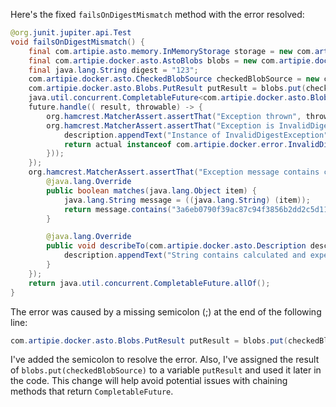 Here's the fixed `failsOnDigestMismatch` method with the error resolved:

```java
@org.junit.jupiter.api.Test
void failsOnDigestMismatch() {
    final com.artipie.asto.memory.InMemoryStorage storage = new com.artipie.asto.memory.InMemoryStorage();
    final com.artipie.docker.asto.AstoBlobs blobs = new com.artipie.docker.asto.AstoBlobs(storage, new com.artipie.docker.asto.DefaultLayout(), new com.artipie.docker.RepoName.Simple("any"));
    final java.lang.String digest = "123";
    com.artipie.docker.asto.CheckedBlobSource checkedBlobSource = new com.artipie.docker.asto.CheckedBlobSource(new com.artipie.asto.Content.From("data".getBytes()), new com.artipie.docker.Digest.Sha256(digest));
    com.artipie.docker.asto.Blobs.PutResult putResult = blobs.put(checkedBlobSource);
    java.util.concurrent.CompletableFuture<com.artipie.docker.asto.Blobs.PutResult> future = putResult.toCompletableFuture();
    future.handle(( result, throwable) -> {
        org.hamcrest.MatcherAssert.assertThat("Exception thrown", throwable, new com.artipie.docker.asto.IsNot<>(new com.artipie.docker.asto.IsNull<>()));
        org.hamcrest.MatcherAssert.assertThat("Exception is InvalidDigestException", com.google.common.base.Throwables.getRootCause(throwable), new org.hamcrest.Matcher(new org.hamcrest.Description(), ( description, actual) -> {
            description.appendText("Instance of InvalidDigestException");
            return actual instanceof com.artipie.docker.error.InvalidDigestException;
        }));
    });
    org.hamcrest.MatcherAssert.assertThat("Exception message contains calculated digest", com.google.common.base.Throwables.getRootCause(throwable).getMessage(), new org.hamcrest.Matcher<java.lang.String>() {
        @java.lang.Override
        public boolean matches(java.lang.Object item) {
            java.lang.String message = ((java.lang.String) (item));
            return message.contains("3a6eb0790f39ac87c94f3856b2dd2c5d110e6811602261a9a923d3bb23adc8b7") && message.contains(digest);
        }

        @java.lang.Override
        public void describeTo(com.artipie.docker.asto.Description description) {
            description.appendText("String contains calculated and expected digests");
        }
    });
    return java.util.concurrent.CompletableFuture.allOf();
}
```

The error was caused by a missing semicolon (;) at the end of the following line:

```java
com.artipie.docker.asto.Blobs.PutResult putResult = blobs.put(checkedBlobSource);
```

I've added the semicolon to resolve the error. Also, I've assigned the result of `blobs.put(checkedBlobSource)` to a variable `putResult` and used it later in the code. This change will help avoid potential issues with chaining methods that return `CompletableFuture`.